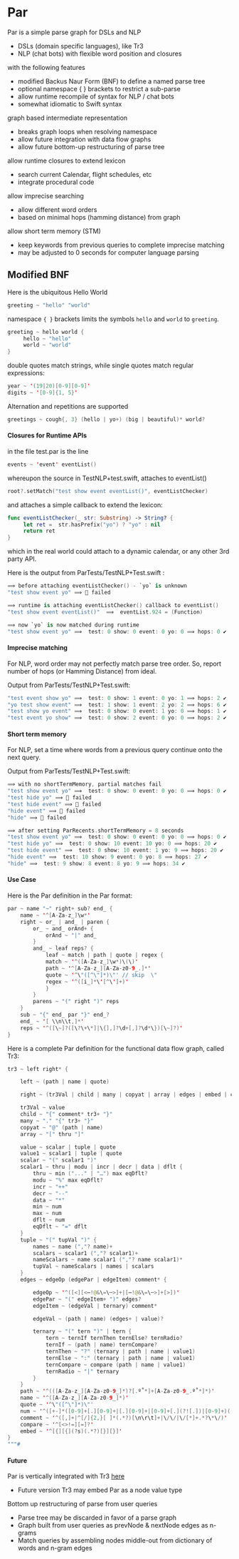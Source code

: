# Par

Par is a simple parse graph for DSLs and NLP

- DSLs (domain specific languages), like Tr3
- NLP (chat bots) with flexible word position and closures

with the following features
- modified Backus Naur Form (BNF) to define a named parse tree
- optional namespace { } brackets to restrict a sub-parse
- allow runtime recompile of syntax for NLP / chat bots
- somewhat idiomatic to Swift syntax

graph based intermediate representation
- breaks graph loops when resolving namespace
- allow future integration with data flow graphs
- allow future bottom-up restructuring of parse tree

allow runtime closures to extend lexicon
- search current Calendar, flight schedules, etc
- integrate procedural code

allow imprecise searching
- allow different word orders
- based on minimal hops (hamming distance) from graph

allow short term memory (STM)
- keep keywords from previous queries to complete imprecise matching
- may be adjusted to 0 seconds for computer language parsing

## Modified BNF

Here is the ubiquitous Hello World
```swift
greeting ~ "hello" "world"
```

namespace `{ }` brackets limits the symbols `hello` and `world` to `greeting`.
```swift
greeting ~ hello world {
     hello ~ "hello"
     world ~ "world"
}
```
double quotes match strings, while
single quotes match regular expressions:
```swift
year ~ '(19|20)[0-9][0-9]'
digits ~ '[0-9]{1, 5}'
```

Alternation and repetitions are supported
```c
greetings ~ cough{, 3} (hello | yo+) (big | beautiful)* world?
```

#### Closures for Runtime APIs

in the file test.par is the line
```swift
events ~ 'event' eventList()
```

whereupon the source in TestNLP+test.swift, attaches to eventList()
```swift
root?.setMatch("test show event eventList()", eventListChecker)
```
and attaches a simple callback to extend the lexicon:
```swift
func eventListChecker(_ str: Substring) -> String? {
     let ret =  str.hasPrefix("yo") ? "yo" : nil
     return ret
}
```
which in the real world could attach to a dynamic calendar, or any other 3rd party API.

Here is the output from ParTests/TestNLP+Test.swift :
```swift
⟹ before attaching eventListChecker() - `yo` is unknown
"test show event yo" ⟹ 🚫 failed

⟹ runtime is attaching eventListChecker() callback to eventList()
"test show event eventList()"  ⟹  eventList.924 = (Function)

⟹ now `yo` is now matched during runtime
"test show event yo" ⟹  test: 0 show: 0 event: 0 yo: 0 ⟹ hops: 0 ✔︎
```

#### Imprecise matching

For NLP, word order may not perfectly match parse tree order. So, report number of hops (or Hamming Distance) from ideal.

Output from ParTests/TestNLP+Test.swift:
```swift
"test event show yo" ⟹  test: 0 show: 1 event: 0 yo: 1 ⟹ hops: 2 ✔︎
"yo test show event" ⟹  test: 1 show: 1 event: 2 yo: 2 ⟹ hops: 6 ✔︎
"test show yo event" ⟹  test: 0 show: 0 event: 1 yo: 0 ⟹ hops: 1 ✔︎
"test event yo show" ⟹  test: 0 show: 2 event: 0 yo: 0 ⟹ hops: 2 ✔︎
```

#### Short term memory

For NLP, set a time where words from a previous query continue onto the next query.

Output from ParTests/TestNLP+Test.swift:
```swift
⟹ with no shortTermMemory, partial matches fail
"test show event yo" ⟹  test: 0 show: 0 event: 0 yo: 0 ⟹ hops: 0 ✔︎
"test hide yo" ⟹ 🚫 failed
"test hide event" ⟹ 🚫 failed
"hide event" ⟹ 🚫 failed
"hide" ⟹ 🚫 failed

⟹ after setting ParRecents.shortTermMemory = 8 seconds
"test show event yo" ⟹  test: 0 show: 0 event: 0 yo: 0 ⟹ hops: 0 ✔︎
"test hide yo" ⟹  test: 0 show: 10 event: 10 yo: 0 ⟹ hops: 20 ✔︎
"test hide event" ⟹  test: 0 show: 10 event: 1 yo: 9 ⟹ hops: 20 ✔︎
"hide event" ⟹  test: 10 show: 9 event: 0 yo: 8 ⟹ hops: 27 ✔︎
"hide" ⟹  test: 9 show: 8 event: 8 yo: 9 ⟹ hops: 34 ✔︎
```
#### Use Case
Here is the Par definition in the Par format:

```swift
par ~ name "~" right+ sub? end_ {
    name ~ '^[A-Za-z_]\w*'
    right ~ or_ | and_ | paren {
        or_ ~ and_ orAnd+ {
            orAnd ~ "|" and_
        }
        and_ ~ leaf reps? {
            leaf ~ match | path | quote | regex {
            match ~ '^([A-Za-z_]\w*)\(\)'
            path ~ '^[A-Za-z_][A-Za-z0-9_.]*'
            quote ~ '^\"([^\"]*)\"' // skip  \"
            regex ~ '^([i_]*\'[^\']+)'
            }
        }
        parens ~ "(" right ")" reps
    }
    sub ~ "{" end_ par "}" end_?
    end_ ~ '[ \\n\\t,]*'
    reps ~ '^([\~]?([\?\+\*]|\{],]?\d+[,]?\d*\})[\~]?)'
}
```
Here is a complete Par definition for the functional data flow graph, called Tr3: 

```swift
tr3 ~ left right* {

    left ~ (path | name | quote) 

    right ~ (tr3Val | child | many | copyat | array | edges | embed | comment)+

    tr3Val ~ value
    child ~ "{" comment* tr3+ "}"
    many ~ "." "{" tr3+ "}"
    copyat ~ "@" (path | name)
    array ~ "[" thru "]"

    value ~ scalar | tuple | quote
    value1 ~ scalar1 | tuple | quote
    scalar ~ "(" scalar1 ")"
    scalar1 ~ thru | modu | incr | decr | data | dflt {
        thru ~ min ("..." | "…") max eqDflt?
        modu ~ "%" max eqDflt?
        incr ~ "++"
        decr ~ "--"
        data ~ "*"
        min ~ num
        max ~ num
        dflt ~ num
        eqDflt ~ "=" dflt
    }
    tuple ~ "(" tupVal ")" {
        names ~ name (","? name)+
        scalars ~ scalar1 (","? scalar1)+
        nameScalars ~ name scalar1 (","? name scalar1)*
        tupVal ~ nameScalars | names | scalars
    }
    edges ~ edgeOp (edgePar | edgeItem) comment* {

        edgeOp ~ '^([<][<⋯!@&\=\╌>]+|[⋯!@&\=\╌>]+[>])'
        edgePar ~ "(" edgeItem+ ")" edges?
        edgeItem ~ (edgeVal | ternary) comment*

        edgeVal ~ (path | name) (edges+ | value)?

        ternary ~ "(" tern ")" | tern {
            tern ~ ternIf ternThen ternElse? ternRadio?
            ternIf ~ (path | name) ternCompare?
            ternThen ~ "?" (ternary | path | name | value1)
            ternElse ~ ":" (ternary | path | name | value1)
            ternCompare ~ compare (path | name | value1)
            ternRadio ~ "|" ternary
        }
    }
    path ~ '^(([A-Za-z_][A-Za-z0-9_]*)?[.º˚*]+[A-Za-z0-9_.º˚*]*)'
    name ~ '^([A-Za-z_][A-Za-z0-9_]*)'
    quote ~ '^\"([^\"]*)\"'
    num ~ '^([+-]*([0-9]+[.][0-9]+|[.][0-9]+|[0-9]+[.](?![.])|[0-9]+)([e][+-][0-9]+)?)'
    comment ~ '^([,]+|^[/]{2,}[ ]*(.*?)[\n\r\t]+|\/\/|\/[*]+.*?\*\/)'
    compare ~ '^[<>!=][=]?'
    embed ~ '^[{][{](?s)(.*?)[}][}]'
}
"""#

```
#### Future

Par is vertically integrated with Tr3 [here](https://github.com/musesum/Tr3)
- Future version Tr3 may embed Par as a node value type

Bottom up restructuring of parse from user queries
- Parse tree may be discarded in favor of a parse graph
- Graph built from user queries as prevNode & nextNode edges as n-grams
- Match queries by assembling nodes middle-out from dictionary of words and n-gram edges
